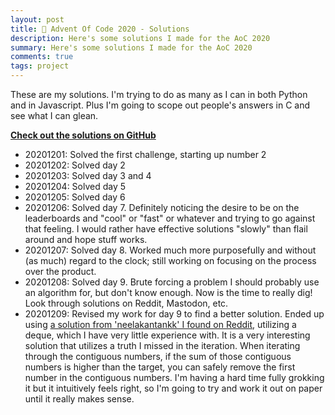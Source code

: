 ```yaml
---
layout: post
title: 🧩 Advent Of Code 2020 - Solutions
description: Here's some solutions I made for the AoC 2020
summary: Here's some solutions I made for the AoC 2020
comments: true
tags: project
---
```


These are my solutions. I'm trying to do as many as I can in both Python and in Javascript. Plus I'm going to scope out people's answers in C and see what I can glean.

[**Check out the solutions on GitHub**](https://github.com/milofultz/aoc2020)

- 20201201: Solved the first challenge, starting up number 2
- 20201202: Solved day 2
- 20201203: Solved day 3 and 4
- 20201204: Solved day 5
- 20201205: Solved day 6
- 20201206: Solved day 7. Definitely noticing the desire to be on the leaderboards and "cool" or "fast" or whatever and trying to go against that feeling. I would rather have effective solutions "slowly" than flail around and hope stuff works.
- 20201207: Solved day 8. Worked much more purposefully and without (as much) regard to the clock; still working on focusing on the process over the product.
- 20201208: Solved day 9. Brute forcing a problem I should probably use an algorithm for, but don't know enough. Now is the time to really dig! Look through solutions on Reddit, Mastodon, etc.
- 20201209: Revised my work for day 9 to find a better solution. Ended up using [a solution from 'neelakantankk' I found on Reddit](https://github.com/neelakantankk/Advent_of_Code_2020/blob/main/Day_09/day_09.py), utilizing a deque, which I have very little experience with. It is a very interesting solution that utilizes a truth I missed in the iteration. When iterating through the contiguous numbers, if the sum of those contiguous numbers is higher than the target, you can safely remove the first number in the contiguous numbers. I'm having a hard time fully grokking it but it intuitively feels right, so I'm going to try and work it out on paper until it really makes sense.